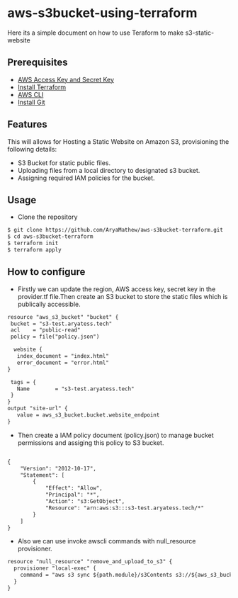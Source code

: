 # aws-s3bucket-using-terraform
Here its a simple document on how to use Teraform to make s3-static-website

## Prerequisites

- [AWS Access Key and Secret Key](https://docs.aws.amazon.com/IAM/latest/UserGuide/id_users_create.html)
- [Install Terraform](https://learn.hashicorp.com/tutorials/terraform/install-cli?in=terraform/aws-get-started)
- [AWS CLI](https://docs.aws.amazon.com/cli/latest/userguide/getting-started-install.html)
- [Install Git](https://github.com/git-guides/install-git)

## Features
This will allows for Hosting a Static Website on Amazon S3, provisioning the following details:

- S3 Bucket for static public files.
- Uploading files from a local directory to designated s3 bucket.
- Assigning required IAM policies for the bucket.

## Usage

- Clone the repository

```html
$ git clone https://github.com/AryaMathew/aws-s3bucket-terraform.git
$ cd aws-s3bucket-terraform
$ terraform init
$ terraform apply
```


## How to configure

- Firstly we can update the region, AWS access key, secret key in the provider.tf file.Then create an S3 bucket to store the static files which is publically accessible.

 ```html
resource "aws_s3_bucket" "bucket" {
  bucket = "s3-test.aryatess.tech"
  acl    = "public-read"
  policy = file("policy.json")

   website {
    index_document = "index.html"
    error_document = "error.html"
}

  tags = {
    Name        = "s3-test.aryatess.tech"
  }
}
output "site-url" {
    value = aws_s3_bucket.bucket.website_endpoint
}

```
- Then create a IAM policy document (policy.json) to manage bucket permissions and assiging this policy to S3 bucket.

```html

{
    "Version": "2012-10-17",
    "Statement": [
        {
            "Effect": "Allow",
            "Principal": "*",
            "Action": "s3:GetObject",
            "Resource": "arn:aws:s3:::s3-test.aryatess.tech/*"
        }
    ]
}

```
- Also we can use invoke awscli commands with null_resource provisioner.

```html
resource "null_resource" "remove_and_upload_to_s3" {
  provisioner "local-exec" {
    command = "aws s3 sync ${path.module}/s3Contents s3://${aws_s3_bucket.bucket.id}"
  }
}
```

